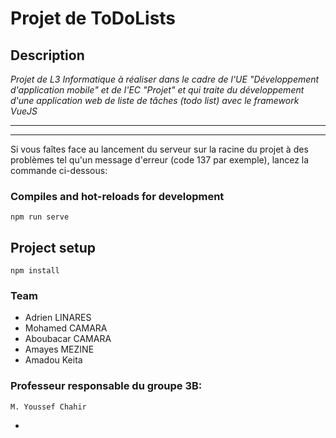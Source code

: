 # Projet de ToDoLists

## Description
_Projet de L3 Informatique à réaliser dans le cadre de l'UE "Développement d'application mobile" et de l'EC "Projet" et qui traite du développement d'une application web de liste de tâches (todo list) avec le framework VueJS_

-------------------------------------
-------------------------------------

Si vous faîtes face au lancement du serveur sur la racine du projet à des problèmes tel qu'un message d'erreur (code 137 par exemple), lancez la commande ci-dessous:
### Compiles and hot-reloads for development

```
npm run serve
```

## Project setup
```
npm install
```

### Team

* Adrien LINARES
* Mohamed CAMARA 
* Aboubacar CAMARA
* Amayes MEZINE
* Amadou Keita


### Professeur responsable du groupe 3B:
```
M. Youssef Chahir
```
-
